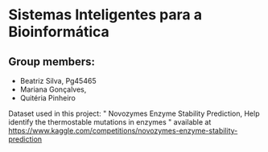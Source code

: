 # Sistemas Inteligentes para a Bioinformática
## Group members:
- Beatriz Silva, Pg45465
- Mariana Gonçalves, 
- Quitéria Pinheiro

Dataset used in this project: " Novozymes Enzyme Stability Prediction, Help identify the thermostable mutations in enzymes " available at  https://www.kaggle.com/competitions/novozymes-enzyme-stability-prediction
